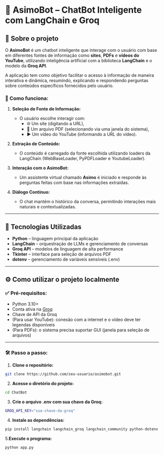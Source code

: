 # 🤖 AsimoBot – ChatBot Inteligente com LangChain e Groq

## 📌 Sobre o projeto

O **AsimoBot** é um chatbot inteligente que interage com o usuário com base em diferentes fontes de informação como **sites**, **PDFs** e **vídeos do YouTube**, utilizando inteligência artificial com a biblioteca **LangChain** e o modelo da **Groq API**.

A aplicação tem como objetivo facilitar o acesso à informação de maneira interativa e dinâmica, resumindo, explicando e respondendo perguntas sobre conteúdos específicos fornecidos pelo usuário.

### 🔎 Como funciona:

1. **Seleção de Fonte de Informação:**
   - O usuário escolhe interagir com:
     - 🌐 Um site (digitando a URL),
     - 📄 Um arquivo PDF (selecionando via uma janela do sistema),
     - ▶️ Um vídeo do YouTube (informando a URL do vídeo).

2. **Extração de Conteúdo:**
   - O conteúdo é carregado da fonte escolhida utilizando loaders da LangChain (WebBaseLoader, PyPDFLoader e YoutubeLoader).

3. **Interação com o AsimoBot:**
   - Um assistente virtual chamado **Asimo** é iniciado e responde às perguntas feitas com base nas informações extraídas.

4. **Diálogo Contínuo:**
   - O chat mantém o histórico da conversa, permitindo interações mais naturais e contextualizadas.

---

## 🧰 Tecnologias Utilizadas

- **Python** – linguagem principal da aplicação
- **LangChain** – orquestração de LLMs e gerenciamento de conversas
- **Groq API** – modelos de linguagem de alta performance
- **Tkinter** – interface para seleção de arquivos PDF
- **dotenv** – gerenciamento de variáveis sensíveis (.env)

---

## ⚙️ Como utilizar o projeto localmente

### ✅ Pré-requisitos:

- Python 3.10+
- Conta ativa na [Groq](https://console.groq.com/)
- Chave de API da Groq
- (Para usar YouTube): conexão com a internet e o vídeo deve ter legendas disponíveis
- (Para PDFs): o sistema precisa suportar GUI (janela para seleção de arquivos)

---

### 🛠️ Passo a passo:

1. **Clone o repositório:**
```bash
git clone https://github.com/seu-usuario/asimobot.git
```

2. **Acesse o diretório do projeto:**
```bash
cd ChatBot
```

3. **Crie o arquivo .env com sua chave da Groq:**
```bash
GROQ_API_KEY="sua-chave-da-groq"
```

4. **Instale as dependências:**
```bash
pip install langchain langchain_groq langchain_community python-dotenv tkinter
```

5.**Execute o programa:**
```bash
python app.py
```
